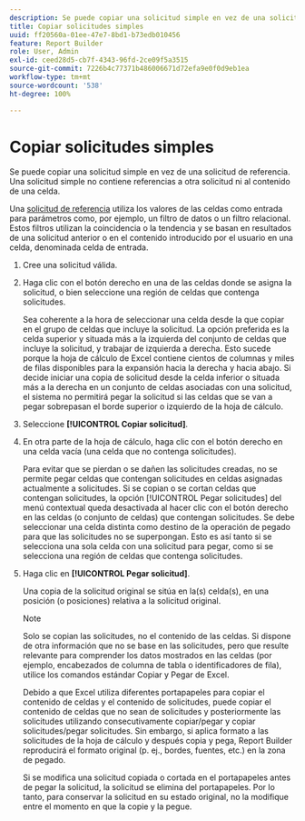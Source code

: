 ```yaml
---
description: Se puede copiar una solicitud simple en vez de una solicitud de referencia. Una solicitud simple no contiene referencias a otra solicitud ni al contenido de una celda.
title: Copiar solicitudes simples
uuid: ff20560a-01ee-47e7-8bd1-b73edb010456
feature: Report Builder
role: User, Admin
exl-id: ceed28d5-cb7f-4343-96fd-2ce09f5a3515
source-git-commit: 7226b4c77371b486006671d72efa9e0f0d9eb1ea
workflow-type: tm+mt
source-wordcount: '538'
ht-degree: 100%

---
```


# Copiar solicitudes simples

Se puede copiar una solicitud simple en vez de una solicitud de referencia. Una solicitud simple no contiene referencias a otra solicitud ni al contenido de una celda.

Una [solicitud de referencia](/help/analyze/report-builder/manage-requests/c-copy-requests/t-copy-referential-requests.md) utiliza los valores de las celdas como entrada para parámetros como, por ejemplo, un filtro de datos o un filtro relacional. Estos filtros utilizan la coincidencia o la tendencia y se basan en resultados de una solicitud anterior o en el contenido introducido por el usuario en una celda, denominada celda de entrada.
1. Cree una solicitud válida.
1. Haga clic con el botón derecho en una de las celdas donde se asigna la solicitud, o bien seleccione una región de celdas que contenga solicitudes.

   Sea coherente a la hora de seleccionar una celda desde la que copiar en el grupo de celdas que incluye la solicitud. La opción preferida es la celda superior y situada más a la izquierda del conjunto de celdas que incluye la solicitud, y trabajar de izquierda a derecha. Esto sucede porque la hoja de cálculo de Excel contiene cientos de columnas y miles de filas disponibles para la expansión hacia la derecha y hacia abajo. Si decide iniciar una copia de solicitud desde la celda inferior o situada más a la derecha en un conjunto de celdas asociadas con una solicitud, el sistema no permitirá pegar la solicitud si las celdas que se van a pegar sobrepasan el borde superior o izquierdo de la hoja de cálculo.
1. Seleccione **[!UICONTROL Copiar solicitud]**.
1. En otra parte de la hoja de cálculo, haga clic con el botón derecho en una celda vacía (una celda que no contenga solicitudes).

   Para evitar que se pierdan o se dañen las solicitudes creadas, no se permite pegar celdas que contengan solicitudes en celdas asignadas actualmente a solicitudes. Si se copian o se cortan celdas que contengan solicitudes, la opción [!UICONTROL Pegar solicitudes] del menú contextual queda desactivada al hacer clic con el botón derecho en las celdas (o conjunto de celdas) que contengan solicitudes. Se debe seleccionar una celda distinta como destino de la operación de pegado para que las solicitudes no se superpongan. Esto es así tanto si se selecciona una sola celda con una solicitud para pegar, como si se selecciona una región de celdas que contenga solicitudes.
1. Haga clic en **[!UICONTROL Pegar solicitud]**.

   Una copia de la solicitud original se sitúa en la(s) celda(s), en una posición (o posiciones) relativa a la solicitud original.

   >[!NOTE]
   >
   >Solo se copian las solicitudes, no el contenido de las celdas. Si dispone de otra información que no se base en las solicitudes, pero que resulte relevante para comprender los datos mostrados en las celdas (por ejemplo, encabezados de columna de tabla o identificadores de fila), utilice los comandos estándar Copiar y Pegar de Excel.

   Debido a que Excel utiliza diferentes portapapeles para copiar el contenido de celdas y el contenido de solicitudes, puede copiar el contenido de celdas que no sean de solicitudes y posteriormente las solicitudes utilizando consecutivamente copiar/pegar y copiar solicitudes/pegar solicitudes. Sin embargo, si aplica formato a las solicitudes de la hoja de cálculo y después copia y pega, Report Builder reproducirá el formato original (p. ej., bordes, fuentes, etc.) en la zona de pegado.

   Si se modifica una solicitud copiada o cortada en el portapapeles antes de pegar la solicitud, la solicitud se elimina del portapapeles. Por lo tanto, para conservar la solicitud en su estado original, no la modifique entre el momento en que la copie y la pegue.
